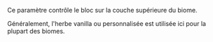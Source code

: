 Ce paramètre contrôle le bloc sur la couche supérieure du biome.

Généralement, l'herbe vanilla ou personnalisée est utilisée ici pour la plupart des biomes.